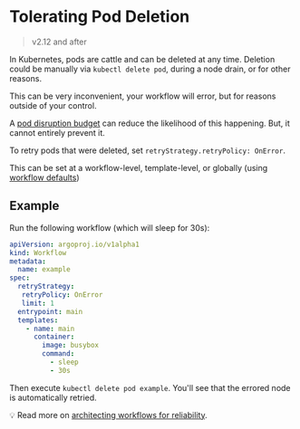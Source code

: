 # Tolerating Pod Deletion

> v2.12 and after

In Kubernetes, pods are cattle and can be deleted at any time. Deletion could be manually via `kubectl delete pod`, during a node drain, or for other reasons.

This can be very inconvenient, your workflow will error, but for reasons outside of your control.

A [pod disruption budget](https://raw.githubusercontent.com/argoproj/argo-workflows/main/examples/default-pdb-support.yaml) can reduce the likelihood of this happening. But, it cannot entirely prevent it.

To retry pods that were deleted, set `retryStrategy.retryPolicy: OnError`.

This can be set at a workflow-level, template-level, or globally (using [workflow defaults](default-workflow-specs.md))

## Example

Run the following workflow (which will sleep for 30s):

```yaml
apiVersion: argoproj.io/v1alpha1
kind: Workflow
metadata:
  name: example
spec:
  retryStrategy:
   retryPolicy: OnError
   limit: 1
  entrypoint: main
  templates:
    - name: main
      container:
        image: busybox
        command:
          - sleep
          - 30s
```

Then execute `kubectl delete pod example`. You'll see that the errored node is automatically retried.

💡 Read more on [architecting workflows for reliability](https://blog.argoproj.io/architecting-workflows-for-reliability-d33bd720c6cc).
